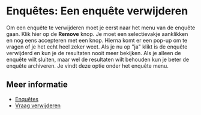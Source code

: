 # Enquêtes: Een enquête verwijderen

Om een enquête te verwijderen moet je eerst naar het menu van de enquête 
gaan. Klik hier op de **Remove** knop. Je moet een selectievakje aanklikken 
en nog eens accepteren met een knop. Hierna komt er een pop-up om te vragen 
of je het echt heel zeker weet. Als je nu op "ja" klikt is de enquête verwijderd 
en kun je de resultaten nooit meer bekijken. Als je alleen de enquête wilt 
sluiten, maar wel de resultaten wilt behouden kun je beter de enquête 
archiveren. Je vindt deze optie onder het enquête menu.

## Meer informatie

* [Enquêtes](./surveys)
* [Vraag verwijderen](./surveys-edit)
